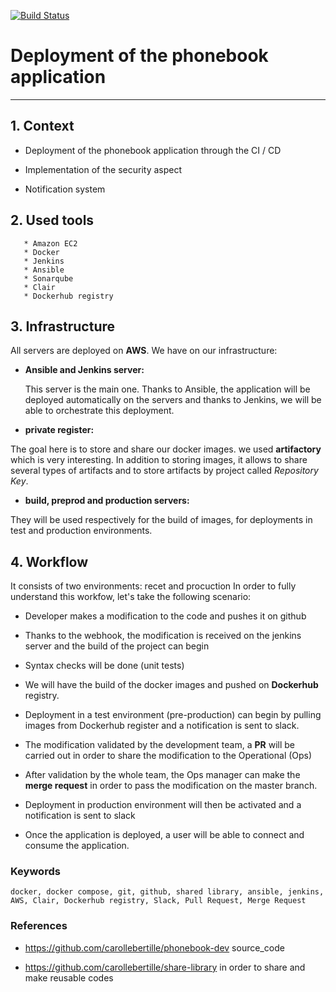 [![Build Status](http://34.204.91.44:8080/buildStatus/icon?job=phonebook)](http://34.204.91.44:8080/job/phonebook/)
# Deployment of the phonebook application

___________________________________________________

## 1. **Context**
   
   * Deployment of the phonebook application through the CI / CD
   
   * Implementation of the security aspect
   
   * Notification system

## 2. **Used tools**
   
       * Amazon EC2                                       
       * Docker
       * Jenkins 
       * Ansible                                         
       * Sonarqube                                        
       * Clair                                           
       * Dockerhub registry

## 3. **Infrastructure**
   

All servers are deployed on **AWS**.
We have on our infrastructure:

- **Ansible and Jenkins server:**
  
  This server is the main one. Thanks to Ansible, the application will be deployed automatically on the servers and thanks to Jenkins, we will be able to orchestrate this deployment.

- **private register:**

The goal here is to store and share our docker images. we used **artifactory** which is very interesting. In addition to storing images, it allows to share several types of artifacts and to store artifacts by project called *Repository Key*.

- **build, preprod and production servers:**

They will be used respectively for the build of images, for deployments in test and production environments.

## 4. **Workflow**

It consists of two environments: recet and procuction
In order to fully understand this workfow, let's take the following scenario:

- Developer makes a modification to the code and pushes it on github

- Thanks to the webhook, the modification is received on the jenkins server and the build of the project can begin

- Syntax checks will be done (unit tests)

- We will have the build of the docker images and pushed on  **Dockerhub** registry. 

- Deployment in a test environment (pre-production) can begin by pulling images from Dockerhub register and a notification is sent to slack.

- The modification validated by the development team, a **PR** will be carried out in order to share the modification to the Operational (Ops)

- After validation by the whole team, the Ops manager can make the **merge request** in order to pass the modification on the master branch.

- Deployment in production environment will then be activated and a notification is sent to slack

- Once the application is deployed, a user will be able to connect and consume the application.

### Keywords

```
docker, docker compose, git, github, shared library, ansible, jenkins, AWS, Clair, Dockerhub registry, Slack, Pull Request, Merge Request
```

### References

* https://github.com/carollebertille/phonebook-dev source_code

* https://github.com/carollebertille/share-library in order to share and make reusable codes
